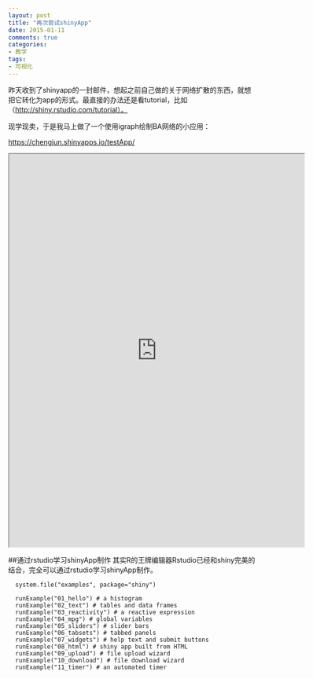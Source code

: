 ```yaml
---
layout: post
title: "再次尝试shinyApp"
date: 2015-01-11
comments: true
categories: 
- 教学
tags:
- 可视化
---
```


昨天收到了shinyapp的一封邮件，想起之前自己做的关于网络扩散的东西，就想把它转化为app的形式。最直接的办法还是看tutorial，比如（http://shiny.rstudio.com/tutorial）。

现学现卖，于是我马上做了一个使用igraph绘制BA网络的小应用：

https://chengjun.shinyapps.io/testApp/
<iframe src='https://chengjun.shinyapps.io/testApp/' scrolling="no" width="600" height = "800"></iframe>


##通过rstudio学习shinyApp制作
其实R的王牌编辑器Rstudio已经和shiny完美的结合，完全可以通过rstudio学习shinyApp制作。

      system.file("examples", package="shiny")
      
      runExample("01_hello") # a histogram
      runExample("02_text") # tables and data frames
      runExample("03_reactivity") # a reactive expression
      runExample("04_mpg") # global variables
      runExample("05_sliders") # slider bars
      runExample("06_tabsets") # tabbed panels
      runExample("07_widgets") # help text and submit buttons
      runExample("08_html") # shiny app built from HTML
      runExample("09_upload") # file upload wizard
      runExample("10_download") # file download wizard
      runExample("11_timer") # an automated timer






 
